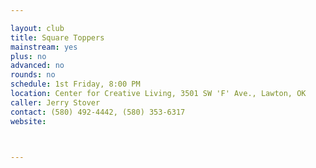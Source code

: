 ```yaml
---

layout: club
title: Square Toppers
mainstream: yes
plus: no
advanced: no
rounds: no
schedule: 1st Friday, 8:00 PM
location: Center for Creative Living, 3501 SW 'F' Ave., Lawton, OK
caller: Jerry Stover
contact: (580) 492-4442, (580) 353-6317
website: 



---
```


